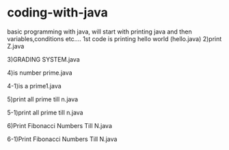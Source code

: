 # coding-with-java
basic programming with java, will start with printing java and then variables,conditions etc....
1st code is printing hello world (hello.java)
2)print Z.java

3)GRADING SYSTEM.java

4)is number prime.java

4-1)is a prime1.java

5)print all prime till n.java

5-1)print all prime till n.java

6)Print Fibonacci Numbers Till N.java

6-1)Print Fibonacci Numbers Till N.java
